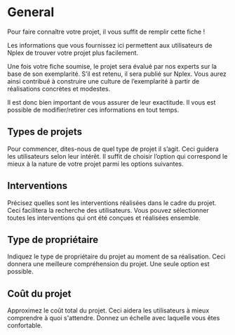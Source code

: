 <!-- 
Pour chaque section, expliquer pourquoi nous demandons ces informations, comment elles seront utilisées, et comment l’utilisateur peut les renseigner

 -->


# General
Pour faire connaître votre projet, il vous suffit de remplir cette fiche !

Les informations que vous fournissez ici permettent aux utilisateurs de Nplex de trouver votre projet plus facilement.

Une fois votre fiche soumise, le projet sera évalué par nos experts sur la base de son exemplarité. S’il est retenu, il sera publié sur Nplex. Vous aurez ainsi contribué à construire une culture de l’exemplarité à partir de réalisations concrètes et modestes.

Il est donc bien important de vous assurer de leur exactitude. Il vous est possible de modifier/retirer ces informations en tout temps.


## Types de projets
<!-- Un choix entre nouvelle construction, transformation, restauration. ? -->

Pour commencer, dites-nous de quel type de projet il s’agit. Ceci guidera les utilisateurs selon leur intérêt. Il suffit de choisir l’option qui correspond le mieux à la nature de votre projet parmi les options suivantes. 

## Interventions

Précisez quelles sont les interventions réalisées dans le cadre du projet. Ceci facilitera la recherche des utilisateurs. Vous pouvez sélectionner toutes les interventions qui ont été conçues et réalisées ensemble.

## Type de propriétaire
<!-- Un choix entre particulier, entreprise, organisme à but non-lucratif, institution publique ? -->

Indiquez le type de propriétaire du projet au moment de sa réalisation. Ceci donnera une meilleure compréhension du projet. Une seule option est possible.

## Coût du projet
<!-- Echelle à deux extrémités --> 
Approximez le coût total du projet. Ceci aidera les utilisateurs à mieux comprendre à quoi s'attendre. Donnez un échelle avec laquelle vous êtes confortable.
